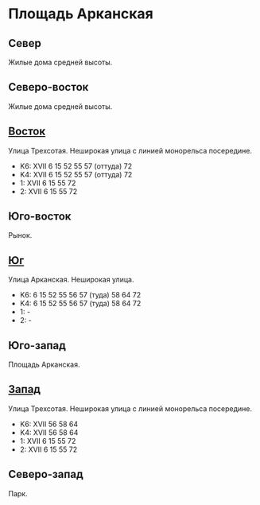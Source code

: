 # Площадь Арканская

## Север

Жилые дома средней высоты.

## Северо-восток

Жилые дома средней высоты.

## [Восток](./10460080.md)

Улица Трехсотая.
Неширокая улица с линией монорельса посередине.

* K6:   XVII
        6   15  52  55  57 (оттуда) 72
* K4:   XVII
        6   15  52  55  57 (оттуда) 72
* 1:    XVII
        6   15  55  72
* 2:    XVII
        6   15  55  72

## Юго-восток

Рынок.

## [Юг](./10455085.md)

Улица Арканская.
Неширокая улица.

* K6:   6   15  52  55  56  57 (туда)   58  64  72
* K4:   6   15  52  55  56  57 (туда)   58  64  72
* 1:    -
* 2:    -

## Юго-запад

Площадь Арканская.

## [Запад](./10450080.md)

Улица Трехсотая.
Неширокая улица с линией монорельса посередине.

* K6:   XVII
        56  58  64
* K4:   XVII
        56  58  64
* 1:    XVII
        6   15  55  72
* 2:    XVII
        6   15  55  72

## Северо-запад

Парк.
